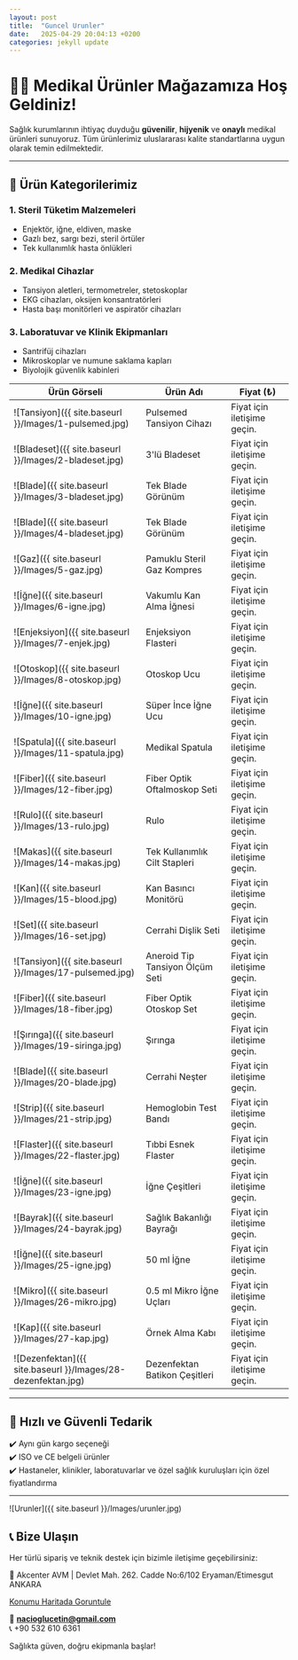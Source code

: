 ```yaml
---
layout: post
title:  "Guncel Urunler"
date:   2025-04-29 20:04:13 +0200
categories: jekyll update
---
```

# 👩‍⚕️ Medikal Ürünler Mağazamıza Hoş Geldiniz!

Sağlık kurumlarının ihtiyaç duyduğu **güvenilir**, **hijyenik** ve **onaylı** medikal ürünleri sunuyoruz. Tüm ürünlerimiz uluslararası kalite standartlarına uygun olarak temin edilmektedir.

---

## 🏥 Ürün Kategorilerimiz

### 1. **Steril Tüketim Malzemeleri**
- Enjektör, iğne, eldiven, maske
- Gazlı bez, sargı bezi, steril örtüler
- Tek kullanımlık hasta önlükleri

### 2. **Medikal Cihazlar**
- Tansiyon aletleri, termometreler, stetoskoplar
- EKG cihazları, oksijen konsantratörleri
- Hasta başı monitörleri ve aspiratör cihazları

### 3. **Laboratuvar ve Klinik Ekipmanları**
- Santrifüj cihazları
- Mikroskoplar ve numune saklama kapları
- Biyolojik güvenlik kabinleri



| Ürün Görseli                                                | Ürün Adı                                 | Fiyat (₺)                    |
|-------------------------------------------------------------|------------------------------------------|------------------------------|
| ![Tansiyon]({{ site.baseurl }}/Images/1-pulsemed.jpg)       | Pulsemed Tansiyon Cihazı                 | Fiyat için iletişime geçin.   |
| ![Bladeset]({{ site.baseurl }}/Images/2-bladeset.jpg)       | 3'lü Bladeset                            | Fiyat için iletişime geçin.   |
| ![Blade]({{ site.baseurl }}/Images/3-bladeset.jpg)          | Tek Blade Görünüm                        | Fiyat için iletişime geçin.   |
| ![Blade]({{ site.baseurl }}/Images/4-bladeset.jpg)          | Tek Blade Görünüm                        | Fiyat için iletişime geçin.   |
| ![Gaz]({{ site.baseurl }}/Images/5-gaz.jpg)                 | Pamuklu Steril Gaz Kompres              | Fiyat için iletişime geçin.   |
| ![İğne]({{ site.baseurl }}/Images/6-igne.jpg)               | Vakumlu Kan Alma İğnesi                 | Fiyat için iletişime geçin.   |
| ![Enjeksiyon]({{ site.baseurl }}/Images/7-enjek.jpg)        | Enjeksiyon Flasteri                     | Fiyat için iletişime geçin.   |
| ![Otoskop]({{ site.baseurl }}/Images/8-otoskop.jpg)         | Otoskop Ucu                             | Fiyat için iletişime geçin.   |
| ![İğne]({{ site.baseurl }}/Images/10-igne.jpg)              | Süper İnce İğne Ucu                     | Fiyat için iletişime geçin.   |
| ![Spatula]({{ site.baseurl }}/Images/11-spatula.jpg)        | Medikal Spatula                         | Fiyat için iletişime geçin.   |
| ![Fiber]({{ site.baseurl }}/Images/12-fiber.jpg)            | Fiber Optik Oftalmoskop Seti            | Fiyat için iletişime geçin.   |
| ![Rulo]({{ site.baseurl }}/Images/13-rulo.jpg)              | Rulo                                     | Fiyat için iletişime geçin.   |
| ![Makas]({{ site.baseurl }}/Images/14-makas.jpg)            | Tek Kullanımlık Cilt Stapleri           | Fiyat için iletişime geçin.   |
| ![Kan]({{ site.baseurl }}/Images/15-blood.jpg)              | Kan Basıncı Monitörü                    | Fiyat için iletişime geçin.   |
| ![Set]({{ site.baseurl }}/Images/16-set.jpg)                | Cerrahi Dişlik Seti                     | Fiyat için iletişime geçin.   |
| ![Tansiyon]({{ site.baseurl }}/Images/17-pulsemed.jpg)      | Aneroid Tip Tansiyon Ölçüm Seti         | Fiyat için iletişime geçin.   |
| ![Fiber]({{ site.baseurl }}/Images/18-fiber.jpg)            | Fiber Optik Otoskop Set                 | Fiyat için iletişime geçin.   |
| ![Şırınga]({{ site.baseurl }}/Images/19-siringa.jpg)        | Şırınga                                  | Fiyat için iletişime geçin.   |
| ![Blade]({{ site.baseurl }}/Images/20-blade.jpg)            | Cerrahi Neşter                           | Fiyat için iletişime geçin.   |
| ![Strip]({{ site.baseurl }}/Images/21-strip.jpg)            | Hemoglobin Test Bandı                   | Fiyat için iletişime geçin.   |
| ![Flaster]({{ site.baseurl }}/Images/22-flaster.jpg)        | Tıbbi Esnek Flaster                      | Fiyat için iletişime geçin.   |
| ![İğne]({{ site.baseurl }}/Images/23-igne.jpg)              | İğne Çeşitleri                           | Fiyat için iletişime geçin.   |
| ![Bayrak]({{ site.baseurl }}/Images/24-bayrak.jpg)          | Sağlık Bakanlığı Bayrağı                | Fiyat için iletişime geçin.   |
| ![İğne]({{ site.baseurl }}/Images/25-igne.jpg)              | 50 ml İğne                               | Fiyat için iletişime geçin.   |
| ![Mikro]({{ site.baseurl }}/Images/26-mikro.jpg)            | 0.5 ml Mikro İğne Uçları                | Fiyat için iletişime geçin.   |
| ![Kap]({{ site.baseurl }}/Images/27-kap.jpg)                | Örnek Alma Kabı                          | Fiyat için iletişime geçin.   |
| ![Dezenfektan]({{ site.baseurl }}/Images/28-dezenfektan.jpg)| Dezenfektan Batikon Çeşitleri           | Fiyat için iletişime geçin.   |


---

## 🚚 Hızlı ve Güvenli Tedarik

✔️ Aynı gün kargo seçeneği  
✔️ ISO ve CE belgeli ürünler  
✔️ Hastaneler, klinikler, laboratuvarlar ve özel sağlık kuruluşları için özel fiyatlandırma

---

<!-- *Elimizdeki urunlerden bir kare* -->
![Urunler]({{ site.baseurl }}/Images/urunler.jpg)



## 📞 Bize Ulaşın

Her türlü sipariş ve teknik destek için bizimle iletişime geçebilirsiniz:

📍 Akcenter AVM | Devlet Mah. 262. Cadde No:6/102 Eryaman/Etimesgut ANKARA

[Konumu Haritada Goruntule](https://maps.app.goo.gl/JK1SVANyTwX779m76)

📧 **nacioglucetin@gmail.com**  
📞 +90 532 610 6361 

Sağlıkta güven, doğru ekipmanla başlar!
